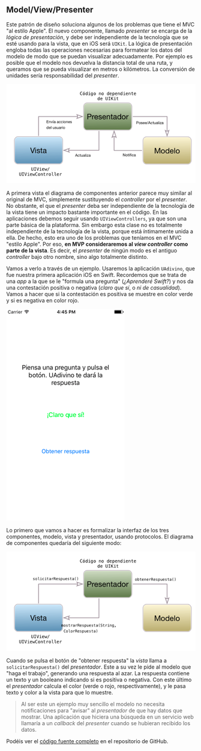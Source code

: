 ## Model/View/Presenter

Este patrón de diseño soluciona algunos de los problemas que tiene el MVC "al estilo Apple". El nuevo componente, llamado *presenter* se encarga de la *lógica de presentación*, y debe ser independiente de la tecnología que se esté usando para la vista, que en iOS será `UIKit`. La lógica de presentación engloba todas las operaciones necesarias para formatear los datos del modelo de modo que se puedan visualizar adecuadamente. Por ejemplo es posible que el modelo nos devuelva la distancia total de una ruta, y queramos que se pueda visualizar en metros o kilómetros. La conversión de unidades sería responsabilidad del *presenter*.

![](img/mvp.png)

A primera vista el diagrama de componentes anterior parece muy similar al original de MVC, simplemente sustituyendo el *controller* por el *presenter*. No obstante, el que el *presenter* deba ser independiente de la tecnología de la vista tiene un impacto bastante importante en el código. En las aplicaciones debemos seguir usando `UIViewControllers`, ya que son una parte básica de la plataforma. Sin embargo esta clase no es totalmente independiente de la tecnología de la vista, porque está íntimamente unida a ella. De hecho, esto era uno de los problemas que teníamos en el MVC "estilo Apple". Por eso, **en MVP consideraremos al *view controller* como parte de la vista**. Es decir, el *presenter* de ningún modo es el antiguo *controller* bajo otro nombre, sino algo totalmente distinto.

Vamos a verlo a través de un ejemplo. Usaremos la aplicación `UAdivino`, que fue nuestra primera aplicación iOS en Swift. Recordemos que se trata de una *app* a la que se le "formula una pregunta" (*¿Aprenderé Swift?*) y nos da una contestación positiva o negativa (*claro que sí*, o *ni de casualidad*). Vamos a hacer que si la contestación es positiva se muestre en color verde y si es negativa en color rojo. 

![pantalla de la *app*](img/UAdivino.png)

Lo primero que vamos a hacer es formalizar la interfaz de los tres componentes, modelo, vista y presentador, usando protocolos. El diagrama de componentes quedaría del siguiente modo:

![](img/mvp_UAdivino.png)

Cuando se pulsa el botón de "obtener respuesta" la *vista* llama a `solicitarRespuesta()` del *presentador*. Este a su vez le pide al modelo que "haga el trabajo", generando una respuesta al  azar. La respuesta contiene un texto y un booleano indicando si es positiva o negativa. Con este último el *presentador* calcula el color (verde o rojo, respectivamente), y le pasa texto y color a la vista para que lo muestre.

> Al ser este un ejemplo muy sencillo el modelo no necesita notificaciones para "avisar" al *presentador* de que hay datos que mostrar. Una aplicación que hiciera una búsqueda en un servicio web llamaría a un *callback* del *presenter* cuando se hubieran recibido los datos.

Podéis ver el [código fuente completo](https://github.com/ottocol/ejemplos-arquitectura-iOS/tree/master/MVP) en el repositorio de GitHub.





